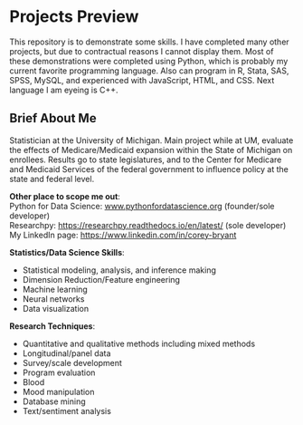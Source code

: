 # Projects Preview
This repository is to demonstrate some skills. I have completed many other projects, but due to contractual reasons I cannot display them. Most of these demonstrations were completed using Python, which is probably my current favorite programming language. Also can program in R, Stata, SAS, SPSS, MySQL, and experienced with JavaScript, HTML, and CSS. Next language I am eyeing is C++.


## Brief About Me
Statistician at the University of Michigan. Main project while at UM, evaluate the effects of Medicare/Medicaid expansion within the State of Michigan on enrollees. Results go to state legislatures, and to the Center for Medicare and Medicaid Services of the federal government to influence policy at the state and federal level.

__Other place to scope me out__: <br>
Python for Data Science: www.pythonfordatascience.org (founder/sole developer) <br>
Researchpy: https://researchpy.readthedocs.io/en/latest/ (sole developer) <br>
My LinkedIn page: https://www.linkedin.com/in/corey-bryant

__Statistics/Data Science Skills__: <br>
* Statistical modeling, analysis, and inference making <br>
* Dimension Reduction/Feature engineering <br>
* Machine learning <br>
* Neural networks <br>
* Data visualization <br>

__Research Techniques__:
* Quantitative and qualitative methods including mixed methods
* Longitudinal/panel data
* Survey/scale development
* Program evaluation
* Blood
* Mood manipulation
* Database mining
* Text/sentiment analysis
